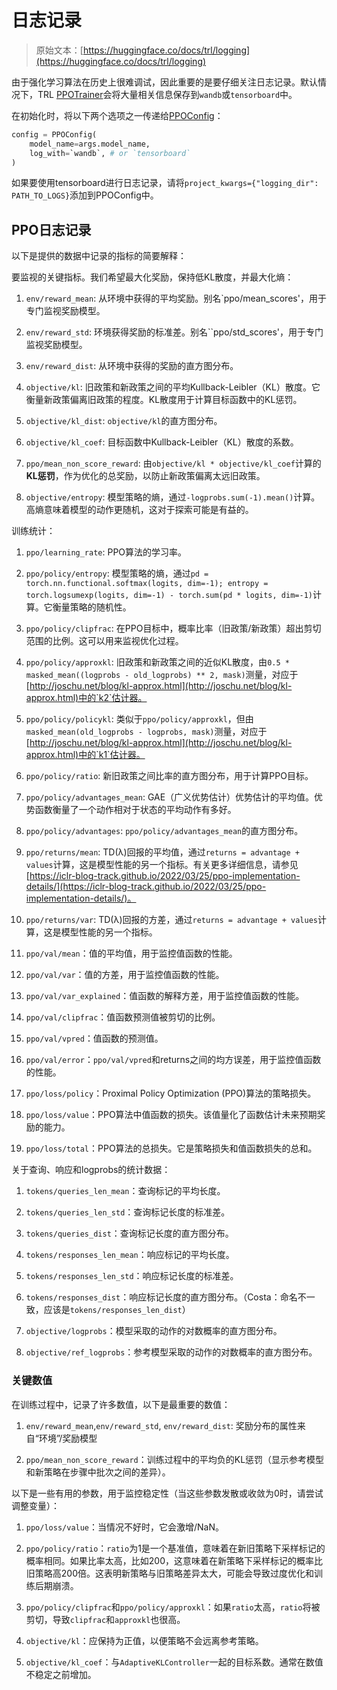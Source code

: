 # 日志记录

> 原始文本：[https://huggingface.co/docs/trl/logging](https://huggingface.co/docs/trl/logging)

由于强化学习算法在历史上很难调试，因此重要的是要仔细关注日志记录。默认情况下，TRL [PPOTrainer](/docs/trl/v0.7.10/en/trainer#trl.PPOTrainer)会将大量相关信息保存到`wandb`或`tensorboard`中。

在初始化时，将以下两个选项之一传递给[PPOConfig](/docs/trl/v0.7.10/en/trainer#trl.PPOConfig)：

```py
config = PPOConfig(
    model_name=args.model_name,
    log_with=`wandb`, # or `tensorboard`
)
```

如果要使用tensorboard进行日志记录，请将`project_kwargs={"logging_dir": PATH_TO_LOGS}`添加到PPOConfig中。

## PPO日志记录

以下是提供的数据中记录的指标的简要解释：

要监视的关键指标。我们希望最大化奖励，保持低KL散度，并最大化熵：

1.  `env/reward_mean`: 从环境中获得的平均奖励。别名`ppo/mean_scores'，用于专门监视奖励模型。

1.  `env/reward_std`: 环境获得奖励的标准差。别名``ppo/std_scores'，用于专门监视奖励模型。

1.  `env/reward_dist`: 从环境中获得的奖励的直方图分布。

1.  `objective/kl`: 旧政策和新政策之间的平均Kullback-Leibler（KL）散度。它衡量新政策偏离旧政策的程度。KL散度用于计算目标函数中的KL惩罚。

1.  `objective/kl_dist`: `objective/kl`的直方图分布。

1.  `objective/kl_coef`: 目标函数中Kullback-Leibler（KL）散度的系数。

1.  `ppo/mean_non_score_reward`: 由`objective/kl * objective/kl_coef`计算的**KL惩罚**，作为优化的总奖励，以防止新政策偏离太远旧政策。

1.  `objective/entropy`: 模型策略的熵，通过`-logprobs.sum(-1).mean()`计算。高熵意味着模型的动作更随机，这对于探索可能是有益的。

训练统计：

1.  `ppo/learning_rate`: PPO算法的学习率。

1.  `ppo/policy/entropy`: 模型策略的熵，通过`pd = torch.nn.functional.softmax(logits, dim=-1); entropy = torch.logsumexp(logits, dim=-1) - torch.sum(pd * logits, dim=-1)`计算。它衡量策略的随机性。

1.  `ppo/policy/clipfrac`: 在PPO目标中，概率比率（旧政策/新政策）超出剪切范围的比例。这可以用来监视优化过程。

1.  `ppo/policy/approxkl`: 旧政策和新政策之间的近似KL散度，由`0.5 * masked_mean((logprobs - old_logprobs) ** 2, mask)`测量，对应于[http://joschu.net/blog/kl-approx.html](http://joschu.net/blog/kl-approx.html)中的`k2`估计器。

1.  `ppo/policy/policykl`: 类似于`ppo/policy/approxkl`，但由`masked_mean(old_logprobs - logprobs, mask)`测量，对应于[http://joschu.net/blog/kl-approx.html](http://joschu.net/blog/kl-approx.html)中的`k1`估计器。

1.  `ppo/policy/ratio`: 新旧政策之间比率的直方图分布，用于计算PPO目标。

1.  `ppo/policy/advantages_mean`: GAE（广义优势估计）优势估计的平均值。优势函数衡量了一个动作相对于状态的平均动作有多好。

1.  `ppo/policy/advantages`: `ppo/policy/advantages_mean`的直方图分布。

1.  `ppo/returns/mean`: TD(λ)回报的平均值，通过`returns = advantage + values`计算，这是模型性能的另一个指标。有关更多详细信息，请参见[https://iclr-blog-track.github.io/2022/03/25/ppo-implementation-details/](https://iclr-blog-track.github.io/2022/03/25/ppo-implementation-details/)。

1.  `ppo/returns/var`: TD(λ)回报的方差，通过`returns = advantage + values`计算，这是模型性能的另一个指标。

1.  `ppo/val/mean`：值的平均值，用于监控值函数的性能。

1.  `ppo/val/var`：值的方差，用于监控值函数的性能。

1.  `ppo/val/var_explained`：值函数的解释方差，用于监控值函数的性能。

1.  `ppo/val/clipfrac`：值函数预测值被剪切的比例。

1.  `ppo/val/vpred`：值函数的预测值。

1.  `ppo/val/error`：`ppo/val/vpred`和returns之间的均方误差，用于监控值函数的性能。

1.  `ppo/loss/policy`：Proximal Policy Optimization (PPO)算法的策略损失。

1.  `ppo/loss/value`：PPO算法中值函数的损失。该值量化了函数估计未来预期奖励的能力。

1.  `ppo/loss/total`：PPO算法的总损失。它是策略损失和值函数损失的总和。

关于查询、响应和logprobs的统计数据：

1.  `tokens/queries_len_mean`：查询标记的平均长度。

1.  `tokens/queries_len_std`：查询标记长度的标准差。

1.  `tokens/queries_dist`：查询标记长度的直方图分布。

1.  `tokens/responses_len_mean`：响应标记的平均长度。

1.  `tokens/responses_len_std`：响应标记长度的标准差。

1.  `tokens/responses_dist`：响应标记长度的直方图分布。（Costa：命名不一致，应该是`tokens/responses_len_dist`）

1.  `objective/logprobs`：模型采取的动作的对数概率的直方图分布。

1.  `objective/ref_logprobs`：参考模型采取的动作的对数概率的直方图分布。

### 关键数值

在训练过程中，记录了许多数值，以下是最重要的数值：

1.  `env/reward_mean`,`env/reward_std`, `env/reward_dist`: 奖励分布的属性来自“环境”/奖励模型

1.  `ppo/mean_non_score_reward`：训练过程中的平均负的KL惩罚（显示参考模型和新策略在步骤中批次之间的差异）。

以下是一些有用的参数，用于监控稳定性（当这些参数发散或收敛为0时，请尝试调整变量）：

1.  `ppo/loss/value`：当情况不好时，它会激增/NaN。

1.  `ppo/policy/ratio`：`ratio`为1是一个基准值，意味着在新旧策略下采样标记的概率相同。如果比率太高，比如200，这意味着在新策略下采样标记的概率比旧策略高200倍。这表明新策略与旧策略差异太大，可能会导致过度优化和训练后期崩溃。

1.  `ppo/policy/clipfrac`和`ppo/policy/approxkl`：如果`ratio`太高，`ratio`将被剪切，导致`clipfrac`和`approxkl`也很高。

1.  `objective/kl`：应保持为正值，以便策略不会远离参考策略。

1.  `objective/kl_coef`：与`AdaptiveKLController`一起的目标系数。通常在数值不稳定之前增加。
